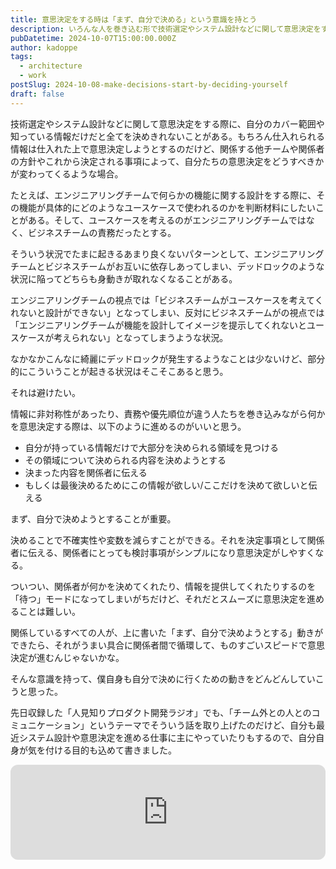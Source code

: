 ```yaml
---
title: 意思決定をする時は「まず、自分で決める」という意識を持とう
description: いろんな人を巻き込む形で技術選定やシステム設計などに関して意思決定をする際に意識したいこと。
pubDatetime: 2024-10-07T15:00:00.000Z
author: kadoppe
tags:
  - architecture
  - work
postSlug: 2024-10-08-make-decisions-start-by-deciding-yourself
draft: false
---
```


技術選定やシステム設計などに関して意思決定をする際に、自分のカバー範囲や知っている情報だけだと全てを決めきれないことがある。もちろん仕入れられる情報は仕入れた上で意思決定しようとするのだけど、関係する他チームや関係者の方針やこれから決定される事項によって、自分たちの意思決定をどうすべきかが変わってくるような場合。

たとえば、エンジニアリングチームで何らかの機能に関する設計をする際に、その機能が具体的にどのようなユースケースで使われるのかを判断材料にしたいことがある。そして、ユースケースを考えるのがエンジニアリングチームではなく、ビジネスチームの責務だったとする。

そういう状況でたまに起きるあまり良くないパターンとして、エンジニアリングチームとビジネスチームがお互いに依存しあってしまい、デッドロックのような状況に陥ってどちらも身動きが取れなくなることがある。

エンジニアリングチームの視点では「ビジネスチームがユースケースを考えてくれないと設計ができない」となってしまい、反対にビジネスチームがの視点では「エンジニアリングチームが機能を設計してイメージを提示してくれないとユースケースが考えられない」となってしまうような状況。

なかなかこんなに綺麗にデッドロックが発生するようなことは少ないけど、部分的にこういうことが起きる状況はそこそこあると思う。

それは避けたい。

情報に非対称性があったり、責務や優先順位が違う人たちを巻き込みながら何かを意思決定する際は、以下のように進めるのがいいと思う。

* 自分が持っている情報だけで大部分を決められる領域を見つける
* その領域について決められる内容を決めようとする
* 決まった内容を関係者に伝える
* もしくは最後決めるためにこの情報が欲しい/ここだけを決めて欲しいと伝える

まず、自分で決めようとすることが重要。

決めることで不確実性や変数を減らすことができる。それを決定事項として関係者に伝える、関係者にとっても検討事項がシンプルになり意思決定がしやすくなる。

ついつい、関係者が何かを決めてくれたり、情報を提供してくれたりするのを「待つ」モードになってしまいがちだけど、それだとスムーズに意思決定を進めることは難しい。

関係しているすべての人が、上に書いた「まず、自分で決めようとする」動きができたら、それがうまい具合に関係者間で循環して、ものすごいスピードで意思決定が進むんじゃないかな。

そんな意識を持って、僕自身も自分で決めに行くための動きをどんどんしていこうと思った。

先日収録した「人見知りプロダクト開発ラジオ」でも、「チーム外との人とのコミュニケーション」というテーマでそういう話を取り上げたのだけど、自分も最近システム設計や意思決定を進める仕事に主にやっていたりもするので、自分自身が気を付ける目的も込めて書きました。

<iframe style="border-radius:12px" src="https://open.spotify.com/embed/episode/42TIhBHVtpjTccFDnShI4G?utm_source=generator" width="100%" height="152" frameBorder="0" allowfullscreen="" allow="autoplay; clipboard-write; encrypted-media; fullscreen; picture-in-picture" loading="lazy"></iframe>
